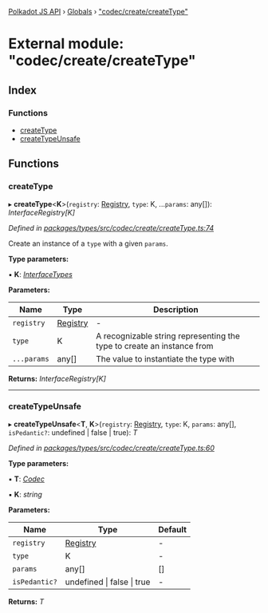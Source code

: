 [Polkadot JS API](../README.md) › [Globals](../globals.md) › ["codec/create/createType"](_codec_create_createtype_.md)

# External module: "codec/create/createType"

## Index

### Functions

* [createType](_codec_create_createtype_.md#createtype)
* [createTypeUnsafe](_codec_create_createtype_.md#createtypeunsafe)

## Functions

###  createType

▸ **createType**<**K**>(`registry`: [Registry](../interfaces/_types_.registry.md), `type`: K, ...`params`: any[]): *InterfaceRegistry[K]*

*Defined in [packages/types/src/codec/create/createType.ts:74](https://github.com/polkadot-js/api/blob/aaff64404a/packages/types/src/codec/create/createType.ts#L74)*

Create an instance of a `type` with a given `params`.

**Type parameters:**

▪ **K**: *[InterfaceTypes](_types_.md#interfacetypes)*

**Parameters:**

Name | Type | Description |
------ | ------ | ------ |
`registry` | [Registry](../interfaces/_types_.registry.md) | - |
`type` | K | A recognizable string representing the type to create an instance from |
`...params` | any[] | The value to instantiate the type with  |

**Returns:** *InterfaceRegistry[K]*

___

###  createTypeUnsafe

▸ **createTypeUnsafe**<**T**, **K**>(`registry`: [Registry](../interfaces/_types_.registry.md), `type`: K, `params`: any[], `isPedantic?`: undefined | false | true): *T*

*Defined in [packages/types/src/codec/create/createType.ts:60](https://github.com/polkadot-js/api/blob/aaff64404a/packages/types/src/codec/create/createType.ts#L60)*

**Type parameters:**

▪ **T**: *[Codec](../interfaces/_types_.codec.md)*

▪ **K**: *string*

**Parameters:**

Name | Type | Default |
------ | ------ | ------ |
`registry` | [Registry](../interfaces/_types_.registry.md) | - |
`type` | K | - |
`params` | any[] |  [] |
`isPedantic?` | undefined &#124; false &#124; true | - |

**Returns:** *T*
